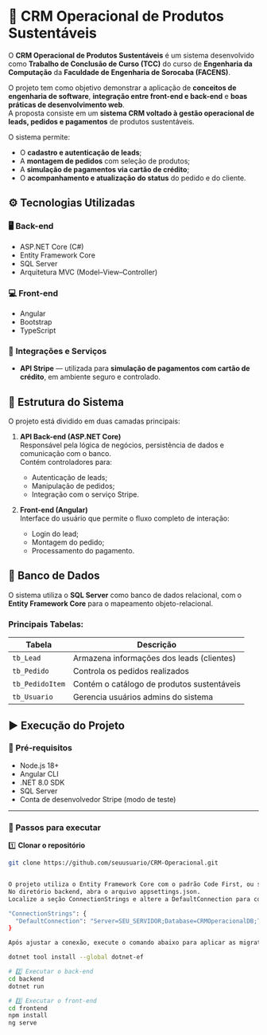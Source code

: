 # 🌱 CRM Operacional de Produtos Sustentáveis

O **CRM Operacional de Produtos Sustentáveis** é um sistema desenvolvido como **Trabalho de Conclusão de Curso (TCC)** do curso de **Engenharia da Computação** da **Faculdade de Engenharia de Sorocaba (FACENS)**.

O projeto tem como objetivo demonstrar a aplicação de **conceitos de engenharia de software**, **integração entre front-end e back-end** e **boas práticas de desenvolvimento web**.  
A proposta consiste em um **sistema CRM voltado à gestão operacional de leads, pedidos e pagamentos** de produtos sustentáveis.

O sistema permite:
- O **cadastro e autenticação de leads**;  
- A **montagem de pedidos** com seleção de produtos;  
- A **simulação de pagamentos via cartão de crédito**;  
- O **acompanhamento e atualização do status** do pedido e do cliente.

## ⚙️ Tecnologias Utilizadas

### 🖥️ **Back-end**
- ASP.NET Core (C#)  
- Entity Framework Core  
- SQL Server  
- Arquitetura MVC (Model–View–Controller)

### 💻 **Front-end**
- Angular  
- Bootstrap  
- TypeScript  

### 🔗 **Integrações e Serviços**
- **API Stripe** — utilizada para **simulação de pagamentos com cartão de crédito**, em ambiente seguro e controlado.

## 🧱 Estrutura do Sistema

O projeto está dividido em duas camadas principais:

1. **API Back-end (ASP.NET Core)**  
   Responsável pela lógica de negócios, persistência de dados e comunicação com o banco.  
   Contém controladores para:
   - Autenticação de leads;  
   - Manipulação de pedidos;  
   - Integração com o serviço Stripe.

2. **Front-end (Angular)**  
   Interface do usuário que permite o fluxo completo de interação:  
   - Login do lead;  
   - Montagem do pedido;  
   - Processamento do pagamento.  

## 💾 Banco de Dados

O sistema utiliza o **SQL Server** como banco de dados relacional, com o **Entity Framework Core** para o mapeamento objeto-relacional.  

### Principais Tabelas:
| Tabela | Descrição |
|--------|------------|
| `tb_Lead` | Armazena informações dos leads (clientes) |
| `tb_Pedido` | Controla os pedidos realizados |
| `tb_PedidoItem` | Contém o catálogo de produtos sustentáveis |
| `tb_Usuario` | Gerencia usuários admins do sistema |


## ▶️ Execução do Projeto

### 🔧 Pré-requisitos
- Node.js 18+  
- Angular CLI  
- .NET 8.0 SDK  
- SQL Server  
- Conta de desenvolvedor Stripe (modo de teste)

---

### 🚀 Passos para executar

1️⃣ **Clonar o repositório**

```bash
git clone https://github.com/seuusuario/CRM-Operacional.git


O projeto utiliza o Entity Framework Core com o padrão Code First, ou seja, o banco de dados e suas tabelas são criados automaticamente a partir das classes de modelo existentes no projeto back-end.
No diretório backend, abra o arquivo appsettings.json.
Localize a seção ConnectionStrings e altere a DefaultConnection para corresponder à sua instância local do SQL Server, conforme o exemplo abaixo:

"ConnectionStrings": {
  "DefaultConnection": "Server=SEU_SERVIDOR;Database=CRMOperacionalDB;Trusted_Connection=True;TrustServerCertificate=True;"
}

Após ajustar a conexão, execute o comando abaixo para aplicar as migrations e criar todas as tabelas automaticamente no banco de dados:

dotnet tool install --global dotnet-ef

# 2️⃣ Executar o back-end
cd backend
dotnet run

# 3️⃣ Executar o front-end
cd frontend
npm install
ng serve
